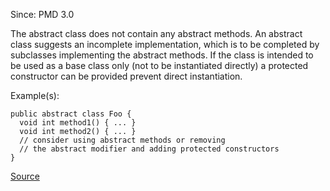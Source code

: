 Since: PMD 3.0

The abstract class does not contain any abstract methods. An abstract class suggests
an incomplete implementation, which is to be completed by subclasses implementing the
abstract methods. If the class is intended to be used as a base class only (not to be instantiated
directly) a protected constructor can be provided prevent direct instantiation.

Example(s):
```
public abstract class Foo {
  void int method1() { ... }
  void int method2() { ... }
  // consider using abstract methods or removing
  // the abstract modifier and adding protected constructors
}
```

[Source](https://pmd.github.io/pmd-5.6.1/pmd-java/rules/java/design.html#AbstractClassWithoutAbstractMethod)
